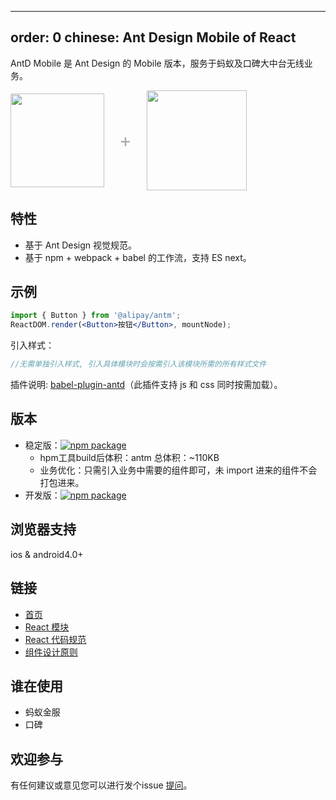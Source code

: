 ---
order: 0
chinese: Ant Design Mobile of React
-----------------------------

AntD Mobile 是 Ant Design 的 Mobile 版本，服务于蚂蚁及口碑大中台无线业务。

<div class="pic-plus">
  <img width="150" src="https://t.alipayobjects.com/images/rmsweb/T11aVgXc4eXXXXXXXX.svg">
  <span>+</span>
  <img width="160" src="https://t.alipayobjects.com/images/rmsweb/T16xRhXkxbXXXXXXXX.svg">
</div>

<style>
.pic-plus > * {
  display: inline-block!important;
  vertical-align: middle;
}
.pic-plus span {
  font-size: 30px;
  color: #aaa;
  margin: 0 20px;
}
</style>


## 特性

- 基于 Ant Design 视觉规范。
- 基于 npm + webpack + babel 的工作流，支持 ES next。

## 示例

```jsx
import { Button } from '@alipay/antm';
ReactDOM.render(<Button>按钮</Button>, mountNode);
```
引入样式：

```jsx
//无需单独引入样式, 引入具体模块时会按需引入该模块所需的所有样式文件
```

插件说明: [babel-plugin-antd](https://github.com/ant-design/babel-plugin-antd)（此插件支持 js 和 css 同时按需加载）。

## 版本

- 稳定版：[![npm package](http://web.npm.alibaba-inc.com/badge/v/@alipay/antm.svg?style=flat-square)](http://web.npm.alibaba-inc.com/package/@alipay/antm)
    - hpm工具build后体积：antm 总体积：~110KB
    - 业务优化：只需引入业务中需要的组件即可，未 import 进来的组件不会打包进来。
- 开发版：[![npm package](http://web.npm.alibaba-inc.com/badge/v/@alipay/antm.svg?tag=beta&style=flat-square)](http://web.npm.alibaba-inc.com/package/@alipay/antm)

## 浏览器支持

ios & android4.0+

## 链接

- [首页](http://antm.alipay.net/)
- [React 模块](http://github.com/react-component)
- [React 代码规范](https://github.com/react-component/react-component.github.io/blob/master/docs/zh-cn/component-code-style.md)
- [组件设计原则](https://github.com/react-component/react-component.github.io/blob/master/docs/zh-cn/component-design.md)

## 谁在使用

- 蚂蚁金服
- 口碑

## 欢迎参与

有任何建议或意见您可以进行发个issue [提问](http://gitlab.alibaba-inc.com/react-ui/ant-mobile/issues)。
